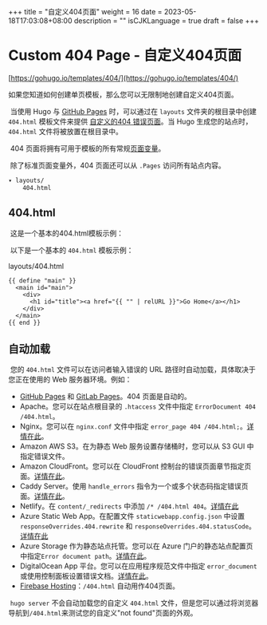 +++
title = "自定义404页面"
weight = 16
date = 2023-05-18T17:03:08+08:00
description = ""
isCJKLanguage = true
draft = false
+++

# Custom 404 Page - 自定义404页面 

[https://gohugo.io/templates/404/](https://gohugo.io/templates/404/)

​	如果您知道如何创建单页模板，那么您可以无限制地创建自定义404页面。 

​	当使用 Hugo 与 [GitHub Pages](https://pages.github.com/) 时，可以通过在 `layouts` 文件夹的根目录中创建 `404.html` 模板文件来提供 [自定义的404 错误页面](https://docs.github.com/en/pages/getting-started-with-github-pages/creating-a-custom-404-page-for-your-github-pages-site)。当 Hugo 生成您的站点时，`404.html` 文件将被放置在根目录中。

​	404 页面将拥有可用于模板的所有常规[页面变量](https://gohugo.io/variables/page/)。

​	除了标准页面变量外，404 页面还可以从 `.Pages` 访问所有站点内容。 

```txt
▾ layouts/
    404.html
```

## 404.html 

​	这是一个基本的404.html模板示例：

​	以下是一个基本的 `404.html` 模板示例：

layouts/404.html

```go-html-template
{{ define "main" }}
  <main id="main">
    <div>
      <h1 id="title"><a href="{{ "" | relURL }}">Go Home</a></h1>
    </div>
  </main>
{{ end }}
```

## 自动加载 

​	您的 `404.html` 文件可以在访问者输入错误的 URL 路径时自动加载，具体取决于您正在使用的 Web 服务器环境。例如：

- [GitHub Pages](https://gohugo.io/hosting-and-deployment/hosting-on-github/) 和 [GitLab Pages](https://gohugo.io/hosting-and-deployment/hosting-on-gitlab/)。404 页面是自动的。
- Apache。您可以在站点根目录的 `.htaccess` 文件中指定 `ErrorDocument 404 /404.html`。
- Nginx。您可以在 `nginx.conf` 文件中指定 `error_page 404 /404.html;`。[详情在此](https://nginx.org/en/docs/http/ngx_http_core_module.html#error_page)。
- Amazon AWS S3。在为静态 Web 服务设置存储桶时，您可以从 S3 GUI 中指定错误文件。
- Amazon CloudFront。您可以在 CloudFront 控制台的错误页面章节指定页面。[详情在此](https://docs.aws.amazon.com/AmazonCloudFront/latest/DeveloperGuide/custom-error-pages.html)。
- Caddy Server。使用 `handle_errors` 指令为一个或多个状态码指定错误页面。[详情在此](https://caddyserver.com/docs/caddyfile/directives/handle_errors)。
- Netlify。在 `content/_redirects` 中添加 `/* /404.html 404`。[详情在此](https://www.netlify.com/docs/redirects/#custom-404)
- Azure Static Web App。在配置文件 `staticwebapp.config.json` 中设置 `responseOverrides.404.rewrite` 和 `responseOverrides.404.statusCode`。[详情在此](https://docs.microsoft.com/en-us/azure/static-web-apps/configuration#response-overrides)
- Azure Storage 作为静态站点托管。您可以在 Azure 门户的静态站点配置页中指定`Error document path`。[详情在此](https://docs.microsoft.com/en-us/azure/storage/blobs/storage-blob-static-website)。
- DigitalOcean App 平台。您可以在应用程序规范文件中指定 `error_document` 或使用控制面板设置错误文档。[详情在此](https://docs.digitalocean.com/products/app-platform/how-to/manage-static-sites/#configure-a-static-site)。
- [Firebase Hosting](https://firebase.google.com/docs/hosting/full-config#404)：`/404.html` 自动用作404页面。

​	`hugo server` 不会自动加载您的自定义 `404.html` 文件，但是您可以通过将浏览器导航到`/404.html`来测试您的自定义"not found"页面的外观。
